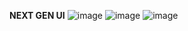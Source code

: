 **NEXT GEN UI**
![image](https://github.com/iammuirurimaina/flutter_nextgen_ui/assets/135036980/054f7182-906b-4ff4-99f0-ada09c33a4cb)
![image](https://github.com/iammuirurimaina/flutter_nextgen_ui/assets/135036980/1063dda5-654a-4d18-99c2-e263f1727d76)
![image](https://github.com/iammuirurimaina/flutter_nextgen_ui/assets/135036980/e7b8581b-31d2-4602-ba24-4242580bfbcf)

